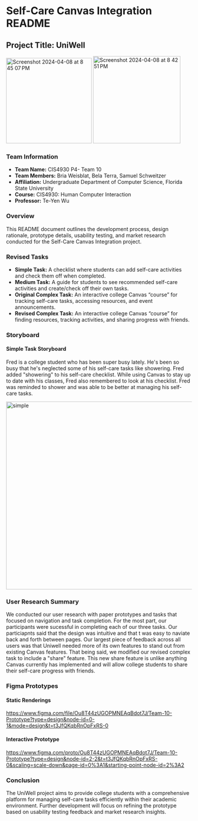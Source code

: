 # Self-Care Canvas Integration README

## Project Title: UniWell
<img width="232" alt="Screenshot 2024-04-08 at 8 45 07 PM" src="https://github.com/belaterraa/team10/assets/156029422/321ca7cf-ba96-4710-88d8-ebb7ddc9c50b">

<img width="237" alt="Screenshot 2024-04-08 at 8 42 51 PM" src="https://github.com/belaterraa/team10/assets/156029422/40f62a14-c260-4b53-a7cd-3cfd25110343">

### Team Information
- **Team Name:** CIS4930 P4- Team 10
- **Team Members:** Bria Weisblat, Bela Terra, Samuel Schweitzer
- **Affiliation:** Undergraduate Department of Computer Science, Florida State University
- **Course:** CIS4930: Human Computer Interaction
- **Professor:** Te-Yen Wu

### Overview
This README document outlines the development process, design rationale, prototype details, usability testing, and market research conducted for the Self-Care Canvas Integration project.

### Revised Tasks
- **Simple Task:** A checklist where students can add self-care activities and check them off when completed.
- **Medium Task:** A guide for students to see recommended self-care activities and create/check off their own tasks.
- **Original Complex Task:** An interactive college Canvas “course” for tracking self-care tasks, accessing resources, and event announcements.
- **Revised Complex Task:** An interactive college Canvas “course” for finding resources, tracking activities, and sharing progress with friends.

### Storyboard
#### Simple Task Storyboard
Fred is a college student who has been super busy lately. He's been so busy that he's neglected some of his self-care tasks like showering. Fred added "showering" to his self-care checklist. While using Canvas to stay up to date with his classes, Fred also remembered to look at his checklist. Fred was reminded to shower and was able to be better at managing his self-care tasks.

<img width="510" alt="simple" src="https://github.com/belaterraa/team10/assets/156029422/7690c922-193c-44dc-a446-127638a6fda0">


### User Research Summary
We conducted our user research with paper prototypes and tasks that focused on navigation and task completion. For the most part, our participants were sucessful in completing each of our three tasks. Our particiapnts said that the design was intuitive and that t was easy to naviate back and forth between pages. Our largest piece of feedback across all users was that Uniwell needed more of its own features to stand out from existing Canvas features. That being said, we modified our revised complex task to include a "share" feature. This new share feature is unlike anything Canvas currently has implemented and will allow college students to share their self-care progress with friends.

### Figma Prototypes
#### Static Renderings
https://www.figma.com/file/Ou8T44zUGOPMNEAqBdot7J/Team-10-Prototype?type=design&node-id=0-1&mode=design&t=t3JfQKqbRnOpFxRS-0

#### Interactive Prototype
https://www.figma.com/proto/Ou8T44zUGOPMNEAqBdot7J/Team-10-Prototype?type=design&node-id=2-2&t=t3JfQKqbRnOpFxRS-0&scaling=scale-down&page-id=0%3A1&starting-point-node-id=2%3A2

### Conclusion
The UniWell project aims to provide college students with a comprehensive platform for managing self-care tasks efficiently within their academic environment. Further development will focus on refining the prototype based on usability testing feedback and market research insights.


